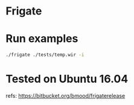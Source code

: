 # Frigate


# Run examples

```sh
./frigate ./tests/temp.wir -i
```

# Tested on Ubuntu 16.04

refs: https://bitbucket.org/bmood/frigaterelease